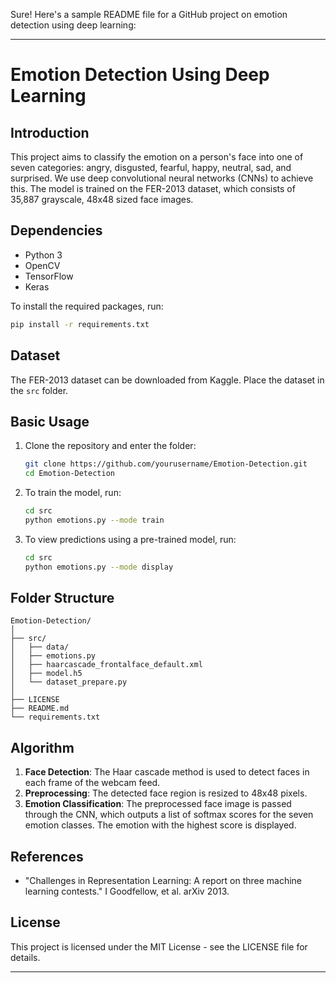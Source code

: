 Sure! Here's a sample README file for a GitHub project on emotion detection using deep learning:

---

# Emotion Detection Using Deep Learning

## Introduction
This project aims to classify the emotion on a person's face into one of seven categories: angry, disgusted, fearful, happy, neutral, sad, and surprised. We use deep convolutional neural networks (CNNs) to achieve this. The model is trained on the FER-2013 dataset, which consists of 35,887 grayscale, 48x48 sized face images.

## Dependencies
- Python 3
- OpenCV
- TensorFlow
- Keras

To install the required packages, run:
```bash
pip install -r requirements.txt
```

## Dataset
The FER-2013 dataset can be downloaded from Kaggle. Place the dataset in the `src` folder.

## Basic Usage
1. Clone the repository and enter the folder:
    ```bash
    git clone https://github.com/yourusername/Emotion-Detection.git
    cd Emotion-Detection
    ```

2. To train the model, run:
    ```bash
    cd src
    python emotions.py --mode train
    ```

3. To view predictions using a pre-trained model, run:
    ```bash
    cd src
    python emotions.py --mode display
    ```

## Folder Structure
```
Emotion-Detection/
│
├── src/
│   ├── data/
│   ├── emotions.py
│   ├── haarcascade_frontalface_default.xml
│   ├── model.h5
│   └── dataset_prepare.py
│
├── LICENSE
├── README.md
└── requirements.txt
```

## Algorithm
1. **Face Detection**: The Haar cascade method is used to detect faces in each frame of the webcam feed.
2. **Preprocessing**: The detected face region is resized to 48x48 pixels.
3. **Emotion Classification**: The preprocessed face image is passed through the CNN, which outputs a list of softmax scores for the seven emotion classes. The emotion with the highest score is displayed.

## References
- "Challenges in Representation Learning: A report on three machine learning contests." I Goodfellow, et al. arXiv 2013.

## License
This project is licensed under the MIT License - see the LICENSE file for details.

---

